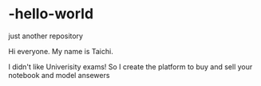 # -hello-world
just another repository












Hi everyone.
My name is Taichi.

I didn't like Univerisity exams! So I create the platform to buy and sell your notebook and model ansewers
